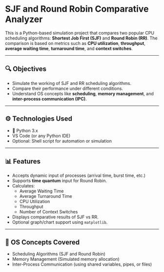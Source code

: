 # SJF and Round Robin Comparative Analyzer

This is a Python-based simulation project that compares two popular CPU scheduling algorithms: **Shortest Job First (SJF)** and **Round Robin (RR)**. The comparison is based on metrics such as **CPU utilization**, **throughput**, **average waiting time**, **turnaround time**, and **context switches**.

---

## 🔍 Objectives

- Simulate the working of SJF and RR scheduling algorithms.
- Compare their performance under different conditions.
- Understand OS concepts like **scheduling**, **memory management**, and **inter-process communication (IPC)**.

---

## ⚙️ Technologies Used

- 🐍 Python 3.x
- VS Code (or any Python IDE)
- Optional: Shell script for automation or simulation

---

## 📊 Features

- Accepts dynamic input of processes (arrival time, burst time, etc.)
- Supports **time quantum** input for Round Robin.
- Calculates:
  - Average Waiting Time
  - Average Turnaround Time
  - CPU Utilization
  - Throughput
  - Number of Context Switches
- Displays comparative results of SJF vs RR.
- Optional graph/chart support using `matplotlib`.

---

## 🧠 OS Concepts Covered

- Scheduling Algorithms (SJF and Round Robin)
- Memory Management (Simulated memory allocation)
- Inter-Process Communication (using shared variables, pipes, or files)




